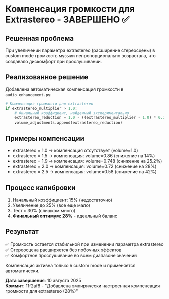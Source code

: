 # Компенсация громкости для Extrastereo - ЗАВЕРШЕНО ✅

## Решенная проблема
При увеличении параметра extrastereo (расширение стереосцены) в custom mode громкость музыки непропорционально возрастала, что создавало дискомфорт при прослушивании.

## Реализованное решение
Добавлена автоматическая компенсация громкости в `audio_enhancement.py`:

```python
# Компенсация громкости для extrastereo
if extrastereo_multiplier > 1.0:
    # Финальный коэффициент, найденный экспериментально
    extrastereo_reduction = 1.0 - ((extrastereo_multiplier - 1.0) * 0.28)  # -28% на каждую единицу выше 1.0
    volume_adjustments.append(extrastereo_reduction)
```

## Примеры компенсации
- extrastereo = 1.0 → компенсация отсутствует (volume=1.0)
- extrastereo = 1.5 → компенсация: volume=0.86 (снижение на 14%)
- extrastereo = 1.9 → компенсация: volume=0.748 (снижение на 25.2%)
- extrastereo = 2.0 → компенсация: volume=0.72 (снижение на 28%)
- extrastereo = 2.5 → компенсация: volume=0.58 (снижение на 42%)

## Процесс калибровки
1. Начальный коэффициент: 15% (недостаточно)
2. Увеличение до 25% (все еще мало)
3. Тест с 30% (слишком много)
4. **Финальный оптимум: 28%** - идеальный баланс

## Результат
✅ Громкость остается стабильной при изменении параметра extrastereo  
✅ Стереосцена расширяется без побочных эффектов  
✅ Комфортное прослушивание во всем диапазоне значений  

Компенсация активна только в custom mode и применяется автоматически.

**Дата завершения**: 10 августа 2025  
**Коммит**: 11f2af8 - "Добавлена эмпирически настроенная компенсация громкости для extrastereo (28%)"
